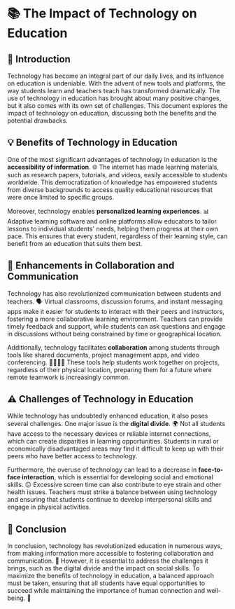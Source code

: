 
# 📚 The Impact of Technology on Education

## 📝 Introduction

Technology has become an integral part of our daily lives, and its influence on education is undeniable. With the advent of new tools and platforms, the way students learn and teachers teach has transformed dramatically. The use of technology in education has brought about many positive changes, but it also comes with its own set of challenges. This document explores the impact of technology on education, discussing both the benefits and the potential drawbacks.

## 💡 Benefits of Technology in Education

One of the most significant advantages of technology in education is the **accessibility of information**. 🌐 The internet has made learning materials, such as research papers, tutorials, and videos, easily accessible to students worldwide. This democratization of knowledge has empowered students from diverse backgrounds to access quality educational resources that were once limited to specific groups.

Moreover, technology enables **personalized learning experiences**. 📊 Adaptive learning software and online platforms allow educators to tailor lessons to individual students' needs, helping them progress at their own pace. This ensures that every student, regardless of their learning style, can benefit from an education that suits them best.

## 🤝 Enhancements in Collaboration and Communication

Technology has also revolutionized communication between students and teachers. 🗣️ Virtual classrooms, discussion forums, and instant messaging apps make it easier for students to interact with their peers and instructors, fostering a more collaborative learning environment. Teachers can provide timely feedback and support, while students can ask questions and engage in discussions without being constrained by time or geographical location.

Additionally, technology facilitates **collaboration** among students through tools like shared documents, project management apps, and video conferencing. 👩‍💻👨‍💻 These tools help students work together on projects, regardless of their physical location, preparing them for a future where remote teamwork is increasingly common.

## ⚠️ Challenges of Technology in Education

While technology has undoubtedly enhanced education, it also poses several challenges. One major issue is the **digital divide**. 🌍 Not all students have access to the necessary devices or reliable internet connections, which can create disparities in learning opportunities. Students in rural or economically disadvantaged areas may find it difficult to keep up with their peers who have better access to technology.

Furthermore, the overuse of technology can lead to a decrease in **face-to-face interaction**, which is essential for developing social and emotional skills. 😕 Excessive screen time can also contribute to eye strain and other health issues. Teachers must strike a balance between using technology and ensuring that students continue to develop interpersonal skills and engage in physical activities.

## 🏁 Conclusion

In conclusion, technology has revolutionized education in numerous ways, from making information more accessible to fostering collaboration and communication. 🌟 However, it is essential to address the challenges it brings, such as the digital divide and the impact on social skills. To maximize the benefits of technology in education, a balanced approach must be taken, ensuring that all students have equal opportunities to succeed while maintaining the importance of human connection and well-being. 🤗
